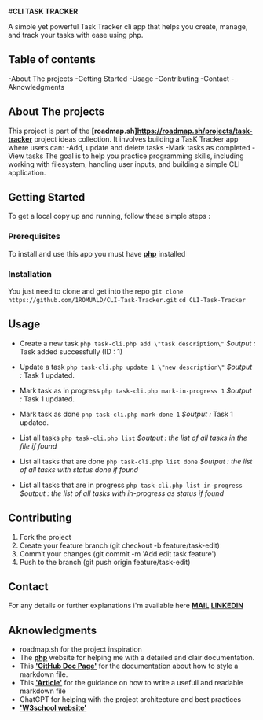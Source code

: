 #**CLI TASK TRACKER**

A simple yet powerful Task Tracker cli app that helps you create, manage, and track your tasks with ease using php.

## Table of contents

-About The projects
-Getting Started
-Usage
-Contributing
-Contact
-Aknowledgments

## About The projects

This project is part of the **[roadmap.sh]https://roadmap.sh/projects/task-tracker** project ideas collection. It involves building a TasK Tracker app where users can:
    -Add, update and delete tasks
    -Mark tasks as completed
    -View tasks
The goal is to help you practice programming skills, including working with filesystem, handling user inputs, and building a simple CLI application.

## Getting Started

To get a local copy up and running, follow these simple steps :

### Prerequisites

To install and use this app you must have **[php](https://www.php.net/)** installed

### Installation

You just need to clone and get into the repo
    `git clone https://github.com/1ROMUALD/CLI-Task-Tracker.git`
    `cd CLI-Task-Tracker`

## Usage

+ Create a new task
    `php task-cli.php add \"task description\"`
*$output :* Task added successfully (ID : 1)

+ Update a task
    `php task-cli.php update 1 \"new description\"`
*$output :* Task 1 updated.
 
+ Mark task as in progress
    `php task-cli.php mark-in-progress 1`
*$output :* Task 1 updated.

+ Mark task as done
    `php task-cli.php mark-done 1`
*$output :* Task 1 updated.

+ List all tasks
    `php task-cli.php list`
*$output : the list of all tasks in the file if found* 

+ List all tasks that are done
    `php task-cli.php list done`
*$output : the list of all tasks with status done if found*

+ List all tasks that are in progress
    `php task-cli.php list in-progress`
*$output : the list of all tasks with in-progress as status if found*

## Contributing

1. Fork the project
2. Create your feature branch (git checkout -b feature/task-edit)
3. Commit your changes (git commit -m 'Add edit task feature')
4. Push to the branch (git push origin feature/task-edit)

## Contact

For any details or further explanations i'm available here
**[MAIL](tcheundjuiromualde@gmail.com)**
**[LINKEDIN](www.linkedin.com/in/tcheundjui)**

## Aknowledgments

* roadmap.sh for the project inspiration
* The **[php](https://www.php.net/)** website for helping me with a detailed and clair documentation.
* This **['GitHub Doc Page'](https://docs.github.com/fr/get-started/writing-on-github/getting-started-with-writing-and-formatting-on-github/basic-writing-and-formatting-syntax#headings)** for the documentation about how to style a markdown file.
* This **['Article'](https://www.lenovo.com/us/en/glossary/readme-file/?orgRef=https%253A%252F%252Fwww.google.com%252F)** for the guidance on how to write a usefull and readable markdown file
* ChatGPT for helping with the project architecture and best practices
* **['W3school website'](https://www.w3schools.com/php)**